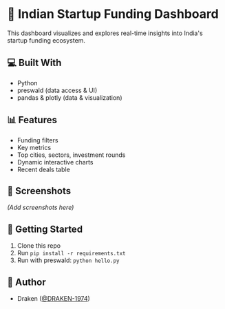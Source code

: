 # 🚀 Indian Startup Funding Dashboard

This dashboard visualizes and explores real-time insights into India's startup funding ecosystem.

## 💻 Built With
- Python
- preswald (data access & UI)
- pandas & plotly (data & visualization)

## 📊 Features
- Funding filters
- Key metrics
- Top cities, sectors, investment rounds
- Dynamic interactive charts
- Recent deals table

## 📸 Screenshots
*(Add screenshots here)*

## 🏁 Getting Started
1. Clone this repo
2. Run `pip install -r requirements.txt`
3. Run with preswald: `python hello.py`

## 👤 Author
- Draken ([@DRAKEN-1974](https://github.com/DRAKEN-1974))

